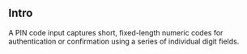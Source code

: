 ## Intro

A PIN code input captures short, fixed-length numeric codes for authentication or confirmation using a series of individual digit fields.